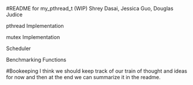 #README for my_pthread_t (WIP)
Shrey Dasai, Jessica Guo, Douglas Judice

pthread Implementation 

mutex Implementation

Scheduler

Benchmarking Functions

#Bookeeping 
I think we should keep track of our train of thought and ideas for now and then at the end we can summarize it in the readme.
